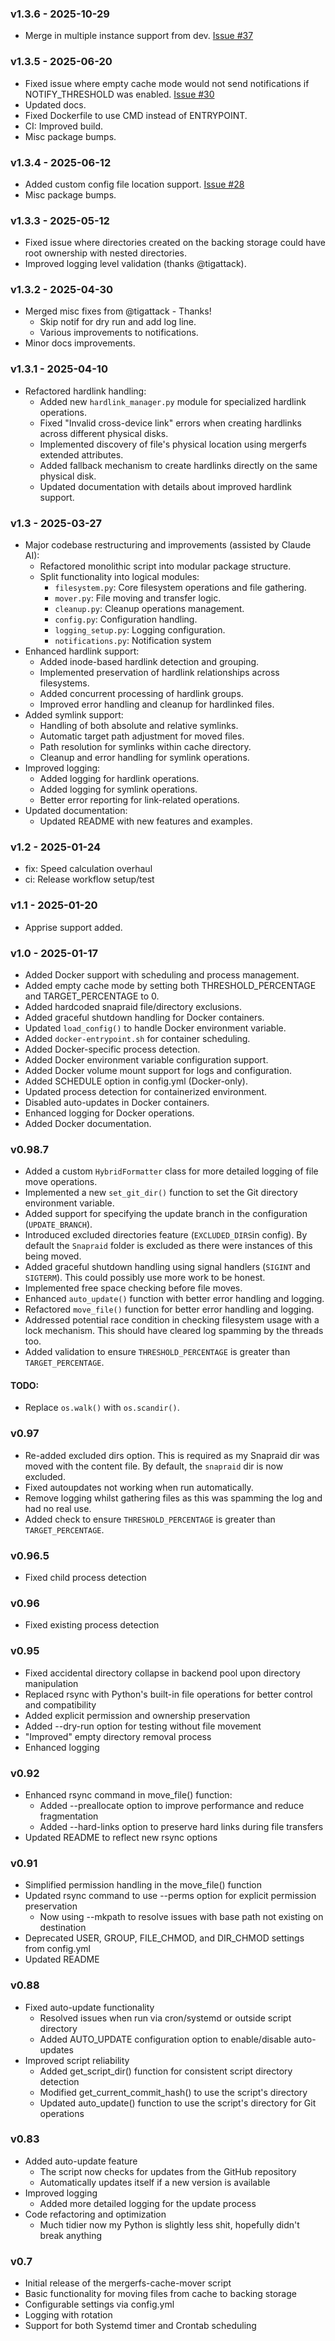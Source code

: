 ### v1.3.6 - 2025-10-29
- Merge in multiple instance support from dev. [Issue #37](https://github.com/monstermuffin/mergerfs-cache-mover/issues/37)

### v1.3.5 - 2025-06-20
- Fixed issue where empty cache mode would not send notifications if NOTIFY_THRESHOLD was enabled. [Issue #30](https://github.com/monstermuffin/mergerfs-cache-mover/issues/30)
- Updated docs.
- Fixed Dockerfile to use CMD instead of ENTRYPOINT.
- CI: Improved build.
- Misc package bumps.

### v1.3.4 - 2025-06-12
- Added custom config file location support. [Issue #28](https://github.com/monstermuffin/mergerfs-cache-mover/issues/28)
- Misc package bumps.

### v1.3.3 - 2025-05-12
- Fixed issue where directories created on the backing storage could have root ownership with nested directories.
- Improved logging level validation (thanks @tigattack).

### v1.3.2 - 2025-04-30
- Merged misc fixes from @tigattack - Thanks!
  - Skip notif for dry run and add log line.
  - Various improvements to notifications.
- Minor docs improvements.

### v1.3.1 - 2025-04-10
- Refactored hardlink handling:
  - Added new `hardlink_manager.py` module for specialized hardlink operations.
  - Fixed "Invalid cross-device link" errors when creating hardlinks across different physical disks.
  - Implemented discovery of file's physical location using mergerfs extended attributes.
  - Added fallback mechanism to create hardlinks directly on the same physical disk.
  - Updated documentation with details about improved hardlink support.

### v1.3 - 2025-03-27
- Major codebase restructuring and improvements (assisted by Claude AI):
  - Refactored monolithic script into modular package structure.
  - Split functionality into logical modules:
    - `filesystem.py`: Core filesystem operations and file gathering.
    - `mover.py`: File moving and transfer logic.
    - `cleanup.py`: Cleanup operations management.
    - `config.py`: Configuration handling.
    - `logging_setup.py`: Logging configuration.
    - `notifications.py`: Notification system
- Enhanced hardlink support:
  - Added inode-based hardlink detection and grouping.
  - Implemented preservation of hardlink relationships across filesystems.
  - Added concurrent processing of hardlink groups.
  - Improved error handling and cleanup for hardlinked files.
- Added symlink support:
  - Handling of both absolute and relative symlinks.
  - Automatic target path adjustment for moved files.
  - Path resolution for symlinks within cache directory.
  - Cleanup and error handling for symlink operations.
- Improved logging:
  - Added logging for hardlink operations.
  - Added logging for symlink operations.
  - Better error reporting for link-related operations.
- Updated documentation:
  - Updated README with new features and examples.

### v1.2 - 2025-01-24
  - fix: Speed calculation overhaul
  - ci: Release workflow setup/test

### v1.1 - 2025-01-20
  - Apprise support added.

### v1.0 - 2025-01-17
  - Added Docker support with scheduling and process management.
  - Added empty cache mode by setting both THRESHOLD_PERCENTAGE and TARGET_PERCENTAGE to 0.
  - Added hardcoded snapraid file/directory exclusions.
  - Added graceful shutdown handling for Docker containers.
  - Updated `load_config()` to handle Docker environment variable.
  - Added `docker-entrypoint.sh` for container scheduling.
  - Added Docker-specific process detection.
  - Added Docker environment variable configuration support.
  - Added Docker volume mount support for logs and configuration.
  - Added SCHEDULE option in config.yml (Docker-only).
  - Updated process detection for containerized environment.
  - Disabled auto-updates in Docker containers.
  - Enhanced logging for Docker operations.
  - Added Docker documentation.

### v0.98.7
 - Added a custom `HybridFormatter` class for more detailed logging of file move operations.
 - Implemented a new `set_git_dir()` function to set the Git directory environment variable.
 - Added support for specifying the update branch in the configuration (`UPDATE_BRANCH`).
 - Introduced excluded directories feature (`EXCLUDED_DIRS`in config). By default the `Snapraid` folder is excluded as there were instances of this being moved.
 - Added graceful shutdown handling using signal handlers (`SIGINT` and `SIGTERM`). This could possibly use more work to be honest.
 - Implemented free space checking before file moves.
 - Enhanced `auto_update()` function with better error handling and logging.
 - Refactored `move_file()` function for better error handling and logging.
 - Addressed potential race condition in checking filesystem usage with a lock mechanism. This should have cleared log spamming by the threads too. 
 - Added validation to ensure `THRESHOLD_PERCENTAGE` is greater than `TARGET_PERCENTAGE`.

 #### TODO:
 - Replace `os.walk()` with `os.scandir()`.

### v0.97
 - Re-added excluded dirs option. This is required as my Snapraid dir was moved with the content file. By default, the `snapraid` dir is now excluded. 
 - Fixed autoupdates not working when run automatically. 
 - Remove logging whilst gathering files as this was spamming the log and had no real use. 
 - Added check to ensure `THRESHOLD_PERCENTAGE` is greater than `TARGET_PERCENTAGE`.

### v0.96.5
 - Fixed child process detection

 ### v0.96
 - Fixed existing process detection


### v0.95
  - Fixed accidental directory collapse in backend pool upon directory manipulation
  - Replaced rsync with Python's built-in file operations for better control and compatibility
  - Added explicit permission and ownership preservation
  - Added --dry-run option for testing without file movement
  - "Improved" empty directory removal process
  - Enhanced logging


### v0.92
- Enhanced rsync command in move_file() function:
  - Added --preallocate option to improve performance and reduce fragmentation
  - Added --hard-links option to preserve hard links during file transfers
- Updated README to reflect new rsync options


### v0.91
- Simplified permission handling in the move_file() function
- Updated rsync command to use --perms option for explicit permission preservation
  - Now using --mkpath to resolve issues with base path not existing on destination
- Deprecated USER, GROUP, FILE_CHMOD, and DIR_CHMOD settings from config.yml
- Updated README

### v0.88
- Fixed auto-update functionality
  - Resolved issues when run via cron/systemd or outside script directory
  - Added AUTO_UPDATE configuration option to enable/disable auto-updates
- Improved script reliability
  - Added get_script_dir() function for consistent script directory detection
  - Modified get_current_commit_hash() to use the script's directory
  - Updated auto_update() function to use the script's directory for Git operations

### v0.83
- Added auto-update feature
  - The script now checks for updates from the GitHub repository
  - Automatically updates itself if a new version is available
- Improved logging
  - Added more detailed logging for the update process
- Code refactoring and optimization
  - Much tidier now my Python is slightly less shit, hopefully didn't break anything

### v0.7
- Initial release of the mergerfs-cache-mover script
- Basic functionality for moving files from cache to backing storage
- Configurable settings via config.yml
- Logging with rotation
- Support for both Systemd timer and Crontab scheduling